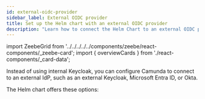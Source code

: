 ```yaml
---
id: external-oidc-provider
sidebar_label: External OIDC provider
title: Set up the Helm chart with an external OIDC provider
description: "Learn how to connect the Helm Chart to an external OIDC provider (such as Microsoft Entra or an external Keycloak instance)."
---
```


import ZeebeGrid from '../../../../../components/zeebe/react-components/\_zeebe-card';
import { overviewCards } from './react-components/\_card-data';

Instead of using internal Keycloak, you can configure Camunda to connect to an external IdP, such as an external Keycloak, Microsoft Entra ID, or Okta.

The Helm chart offers these options:

<ZeebeGrid zeebe={overviewCards} />
